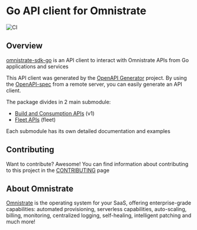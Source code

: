 # Go API client for Omnistrate

![CI](https://github.com/omnistrate-oss/omnistrate-sdk-go/actions/workflows/build.yml/badge.svg) 

## Overview

[omnistrate-sdk-go](https://github.com/omnistrate-oss/omnistrate-sdk-go) is an API client to interact with Omnistrate APIs from Go applications and services

This API client was generated by the [OpenAPI Generator](https://openapi-generator.tech) project.  By using the [OpenAPI-spec](https://www.openapis.org/) from a remote server, you can easily generate an API client.

The package divides in 2 main submodule: 
- [Build and Consumption APIs](/v1/README.md) (v1)
- [Fleet APIs](/fleet/README.md) (fleet)

Each submodule has its own detailed documentation and examples

## Contributing

Want to contribute? Awesome! You can find information about contributing to this
project in the [CONTRIBUTING](/CONTRIBUTING.md) page

## About Omnistrate

[Omnistrate](https://omnistrate.com/) is the operating system for your SaaS,
offering enterprise-grade capabilities: automated provisioning, serverless
capabilities, auto-scaling, billing, monitoring, centralized logging,
self-healing, intelligent patching and much more!
